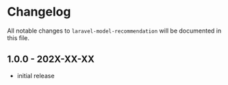 # Changelog

All notable changes to `laravel-model-recommendation` will be documented in this file.

## 1.0.0 - 202X-XX-XX

- initial release

